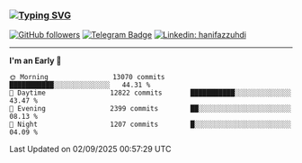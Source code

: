 ### [![Typing SVG](https://readme-typing-svg.herokuapp.com?font=lato&size=22&lines=Hi+There+👋)](https://git.io/typing-svg) 

[![GitHub followers](https://img.shields.io/github/followers/hanifazzuhdi?label=Follow&style=social)](https://github.com/hanifazzuhdi/?tab=follow) 
[![Telegram Badge](https://img.shields.io/badge/-hanif0198-blue?style=social&logo=telegram&link=https://www.t.me/hanif0198/)](https://www.t.me/hanif0198/) 
[![Linkedin: hanifazzuhdi](https://img.shields.io/badge/-hanifazzuhdi-blue?style=flat-square&logo=Linkedin&logoColor=white&link=https://www.linkedin.com/in/hanif-az-zuhdi-69688019b/)](https://www.linkedin.com/in/hanif-az-zuhdi-69688019b/) 

<hr/>

<!--START_SECTION:waka-->
**I'm an Early 🐤** 

```text
🌞 Morning                13070 commits       ███████████░░░░░░░░░░░░░░   44.31 % 
🌆 Daytime                12822 commits       ███████████░░░░░░░░░░░░░░   43.47 % 
🌃 Evening                2399 commits        ██░░░░░░░░░░░░░░░░░░░░░░░   08.13 % 
🌙 Night                  1207 commits        █░░░░░░░░░░░░░░░░░░░░░░░░   04.09 % 
```



 Last Updated on 02/09/2025 00:57:29 UTC
<!--END_SECTION:waka-->
